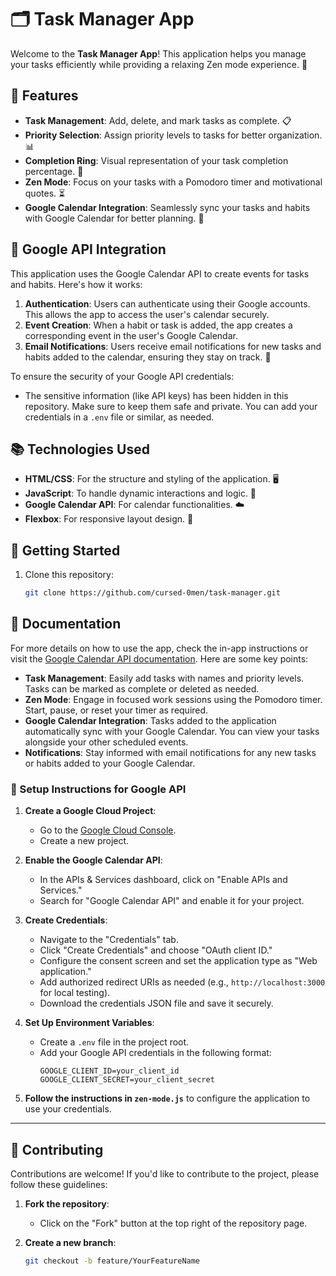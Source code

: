 # 🗂️ Task Manager App

Welcome to the **Task Manager App**! This application helps you manage your tasks efficiently while providing a relaxing Zen mode experience. 🌼

## 🌟 Features

- **Task Management**: Add, delete, and mark tasks as complete. 📋
- **Priority Selection**: Assign priority levels to tasks for better organization. 📊
- **Completion Ring**: Visual representation of your task completion percentage. 🎯
- **Zen Mode**: Focus on your tasks with a Pomodoro timer and motivational quotes. ⏳
- **Google Calendar Integration**: Seamlessly sync your tasks and habits with Google Calendar for better planning. 📅

## 🔑 Google API Integration

This application uses the Google Calendar API to create events for tasks and habits. Here's how it works:

1. **Authentication**: Users can authenticate using their Google accounts. This allows the app to access the user's calendar securely.
2. **Event Creation**: When a habit or task is added, the app creates a corresponding event in the user's Google Calendar.
3. **Email Notifications**: Users receive email notifications for new tasks and habits added to the calendar, ensuring they stay on track. 📧

To ensure the security of your Google API credentials:
- The sensitive information (like API keys) has been hidden in this repository. Make sure to keep them safe and private. You can add your credentials in a `.env` file or similar, as needed.

## 📚 Technologies Used

- **HTML/CSS**: For the structure and styling of the application. 🖥️
- **JavaScript**: To handle dynamic interactions and logic. 🚀
- **Google Calendar API**: For calendar functionalities. ☁️
- **Flexbox**: For responsive layout design. 📐

## 🚀 Getting Started

1. Clone this repository: 
   ```bash
   git clone https://github.com/cursed-0men/task-manager.git
   

## 📖 **Documentation**

For more details on how to use the app, check the in-app instructions or visit the [Google Calendar API documentation](https://developers.google.com/calendar). Here are some key points:

- **Task Management**: Easily add tasks with names and priority levels. Tasks can be marked as complete or deleted as needed.
- **Zen Mode**: Engage in focused work sessions using the Pomodoro timer. Start, pause, or reset your timer as required.
- **Google Calendar Integration**: Tasks added to the application automatically sync with your Google Calendar. You can view your tasks alongside your other scheduled events.
- **Notifications**: Stay informed with email notifications for any new tasks or habits added to your Google Calendar.

### 📝 Setup Instructions for Google API

1. **Create a Google Cloud Project**:
   - Go to the [Google Cloud Console](https://console.cloud.google.com/).
   - Create a new project.

2. **Enable the Google Calendar API**:
   - In the APIs & Services dashboard, click on "Enable APIs and Services."
   - Search for "Google Calendar API" and enable it for your project.

3. **Create Credentials**:
   - Navigate to the "Credentials" tab.
   - Click "Create Credentials" and choose "OAuth client ID."
   - Configure the consent screen and set the application type as "Web application."
   - Add authorized redirect URIs as needed (e.g., `http://localhost:3000` for local testing).
   - Download the credentials JSON file and save it securely.

4. **Set Up Environment Variables**:
   - Create a `.env` file in the project root.
   - Add your Google API credentials in the following format:
     ```
     GOOGLE_CLIENT_ID=your_client_id
     GOOGLE_CLIENT_SECRET=your_client_secret
     ```

5. **Follow the instructions in `zen-mode.js`** to configure the application to use your credentials.

---

## 🙌 **Contributing**

Contributions are welcome! If you'd like to contribute to the project, please follow these guidelines:

1. **Fork the repository**:
   - Click on the "Fork" button at the top right of the repository page.

2. **Create a new branch**:
   ```bash
   git checkout -b feature/YourFeatureName

